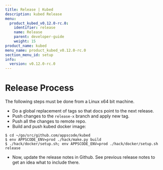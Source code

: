 ```yaml
---
title: Release | Kubed
description: kubed Release
menu:
  product_kubed_v0.12.0-rc.0:
    identifier: release
    name: Release
    parent: developer-guide
    weight: 15
product_name: kubed
menu_name: product_kubed_v0.12.0-rc.0
section_menu_id: setup
info:
  version: v0.12.0-rc.0
---
```


# Release Process

The following steps must be done from a Linux x64 bit machine.

- Do a global replacement of tags so that docs point to the next release.
- Push changes to the `release-x` branch and apply new tag.
- Push all the changes to remote repo.
- Build and push kubed docker image:
```console
$ cd ~/go/src/github.com/appscode/kubed
$ env APPSCODE_ENV=prod ./hack/make.py build
$ ./hack/docker/setup.sh; env APPSCODE_ENV=prod ./hack/docker/setup.sh release
```

- Now, update the release notes in Github. See previous release notes to get an idea what to include there.
